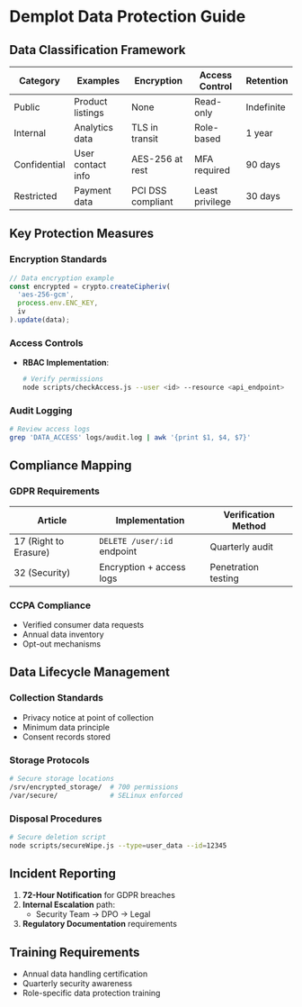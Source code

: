# Demplot Data Protection Guide

## Data Classification Framework
| Category | Examples | Encryption | Access Control | Retention |
|----------|----------|------------|----------------|-----------|
| Public | Product listings | None | Read-only | Indefinite |
| Internal | Analytics data | TLS in transit | Role-based | 1 year |
| Confidential | User contact info | AES-256 at rest | MFA required | 90 days |
| Restricted | Payment data | PCI DSS compliant | Least privilege | 30 days |

## Key Protection Measures

### Encryption Standards
```javascript
// Data encryption example
const encrypted = crypto.createCipheriv(
  'aes-256-gcm', 
  process.env.ENC_KEY, 
  iv
).update(data);
```

### Access Controls
- **RBAC Implementation**:
  ```bash
  # Verify permissions
  node scripts/checkAccess.js --user <id> --resource <api_endpoint>
  ```

### Audit Logging
```bash
# Review access logs
grep 'DATA_ACCESS' logs/audit.log | awk '{print $1, $4, $7}'
```

## Compliance Mapping

### GDPR Requirements
| Article | Implementation | Verification Method |
|---------|----------------|---------------------|
| 17 (Right to Erasure) | `DELETE /user/:id` endpoint | Quarterly audit |
| 32 (Security) | Encryption + access logs | Penetration testing |

### CCPA Compliance
- Verified consumer data requests
- Annual data inventory
- Opt-out mechanisms

## Data Lifecycle Management

### Collection Standards
- Privacy notice at point of collection
- Minimum data principle
- Consent records stored

### Storage Protocols
```bash
# Secure storage locations
/srv/encrypted_storage/  # 700 permissions
/var/secure/             # SELinux enforced
```

### Disposal Procedures
```bash
# Secure deletion script
node scripts/secureWipe.js --type=user_data --id=12345
```

## Incident Reporting
1. **72-Hour Notification** for GDPR breaches
2. **Internal Escalation** path:
   - Security Team → DPO → Legal
3. **Regulatory Documentation** requirements

## Training Requirements
- Annual data handling certification
- Quarterly security awareness
- Role-specific data protection training